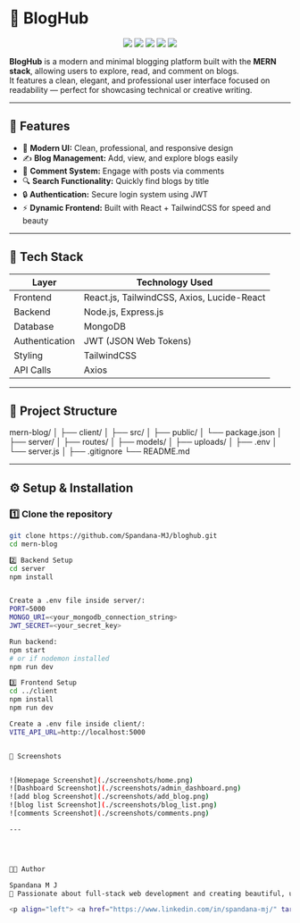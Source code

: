 # 📝 BlogHub

<p align="center">
  <img src="https://img.shields.io/badge/React-18.2.0-61DAFB?logo=react&logoColor=white" />
  <img src="https://img.shields.io/badge/Node.js-20.0.0-339933?logo=node.js&logoColor=white" />
  <img src="https://img.shields.io/badge/Express.js-4.18.2-black?logo=express&logoColor=white" />
  <img src="https://img.shields.io/badge/MongoDB-6.0.0-47A248?logo=mongodb&logoColor=white" />
  <img src="https://img.shields.io/badge/TailwindCSS-3.3.2-06B6D4?logo=tailwindcss&logoColor=white" />
</p>

**BlogHub** is a modern and minimal blogging platform built with the **MERN stack**, allowing users to explore, read, and comment on blogs.  
It features a clean, elegant, and professional user interface focused on readability — perfect for showcasing technical or creative writing.

---

## 🚀 Features

- 📰 **Modern UI:** Clean, professional, and responsive design  
- ✍️ **Blog Management:** Add, view, and explore blogs easily  
- 💬 **Comment System:** Engage with posts via comments  
- 🔍 **Search Functionality:** Quickly find blogs by title  
- 🔒 **Authentication:** Secure login system using JWT  
- ⚡ **Dynamic Frontend:** Built with React + TailwindCSS for speed and beauty  

---

## 🧰 Tech Stack

| Layer | Technology Used |
|-------|------------------|
| Frontend | React.js, TailwindCSS, Axios, Lucide-React |
| Backend | Node.js, Express.js |
| Database | MongoDB |
| Authentication | JWT (JSON Web Tokens) |
| Styling | TailwindCSS |
| API Calls | Axios |

---

## 📁 Project Structure



mern-blog/
│
├── client/ 
│ ├── src/
│ ├── public/
│ └── package.json
│
├── server/ 
│ ├── routes/
│ ├── models/
│ ├── uploads/ 
│ ├── .env
│ └── server.js
│
├── .gitignore
└── README.md



---

## ⚙️ Setup & Installation

### 1️⃣ Clone the repository
```bash
git clone https://github.com/Spandana-MJ/bloghub.git
cd mern-blog

2️⃣ Backend Setup
cd server
npm install


Create a .env file inside server/:
PORT=5000
MONGO_URI=<your_mongodb_connection_string>
JWT_SECRET=<your_secret_key>

Run backend:
npm start
# or if nodemon installed
npm run dev

3️⃣ Frontend Setup
cd ../client
npm install
npm run dev

Create a .env file inside client/:
VITE_API_URL=http://localhost:5000


📸 Screenshots


![Homepage Screenshot](./screenshots/home.png)
![Dashboard Screenshot](./screenshots/admin_dashboard.png)
![add blog Screenshot](./screenshots/add_blog.png)
![blog list Screenshot](./screenshots/blog_list.png)
![comments Screenshot](./screenshots/comments.png)

---




👩‍💻 Author

Spandana M J
🌸 Passionate about full-stack web development and creating beautiful, user-centric applications.

<p align="left"> <a href="https://www.linkedin.com/in/spandana-mj/" target="_blank"> <img src="https://img.shields.io/badge/LinkedIn-0077B5?logo=linkedin&logoColor=white" /> </a> &nbsp; <a href="https://github.com/Spandana-MJ/" target="_blank"> <img src="https://img.shields.io/badge/GitHub-181717?logo=github&logoColor=white" /> </a> </p> ```